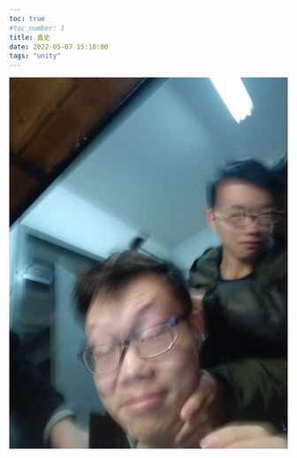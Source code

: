 ```yaml
---
toc: true
#toc_number: 1
title: 鑫史
date: 2022-05-07 15:10:00
tags: "unity"
---
```


![鑫哥帅照](/img/zx.png)
